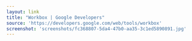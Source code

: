 ```yaml
---
layout: link
title: "Workbox | Google Developers"
source: 'https://developers.google.com/web/tools/workbox'
screenshot: 'screenshots/fc368807-5da4-47b0-aa35-3c1ed5890891.jpg'
---
```


